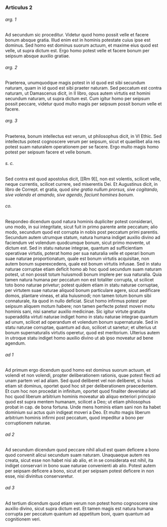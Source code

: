### Articulus 2

###### arg. 1
Ad secundum sic proceditur. Videtur quod homo possit velle et facere bonum absque gratia. Illud enim est in hominis potestate cuius ipse est dominus. Sed homo est dominus suorum actuum, et maxime eius quod est velle, ut supra dictum est. Ergo homo potest velle et facere bonum per seipsum absque auxilio gratiae.

###### arg. 2
Praeterea, unumquodque magis potest in id quod est sibi secundum naturam, quam in id quod est sibi praeter naturam. Sed peccatum est contra naturam, ut Damascenus dicit, in II libro, opus autem virtutis est homini secundum naturam, ut supra dictum est. Cum igitur homo per seipsum possit peccare, videtur quod multo magis per seipsum possit bonum velle et facere.

###### arg. 3
Praeterea, bonum intellectus est verum, ut philosophus dicit, in VI Ethic. Sed intellectus potest cognoscere verum per seipsum, sicut et quaelibet alia res potest suam naturalem operationem per se facere. Ergo multo magis homo potest per seipsum facere et velle bonum.

###### s. c.
Sed contra est quod apostolus dicit, [[Rm 9]], non est volentis, scilicet velle, neque currentis, scilicet currere, sed miserentis Dei. Et Augustinus dicit, in libro de Corrept. et gratia, quod *sine gratia nullum prorsus, sive cogitando, sive volendo et amando, sive agendo, faciunt homines bonum*.

###### co.
Respondeo dicendum quod natura hominis dupliciter potest considerari, uno modo, in sui integritate, sicut fuit in primo parente ante peccatum; alio modo, secundum quod est corrupta in nobis post peccatum primi parentis. Secundum autem utrumque statum, natura humana indiget auxilio divino ad faciendum vel volendum quodcumque bonum, sicut primo movente, ut dictum est. Sed in statu naturae integrae, quantum ad sufficientiam operativae virtutis, poterat homo per sua naturalia velle et operari bonum suae naturae proportionatum, quale est bonum virtutis acquisitae, non autem bonum superexcedens, quale est bonum virtutis infusae. Sed in statu naturae corruptae etiam deficit homo ab hoc quod secundum suam naturam potest, ut non possit totum huiusmodi bonum implere per sua naturalia. Quia tamen natura humana per peccatum non est totaliter corrupta, ut scilicet toto bono naturae privetur; potest quidem etiam in statu naturae corruptae, per virtutem suae naturae aliquod bonum particulare agere, sicut aedificare domos, plantare vineas, et alia huiusmodi; non tamen totum bonum sibi connaturale, ita quod in nullo deficiat. Sicut homo infirmus potest per seipsum aliquem motum habere; non tamen perfecte potest moveri motu hominis sani, nisi sanetur auxilio medicinae. Sic igitur virtute gratuita superaddita virtuti naturae indiget homo in statu naturae integrae quantum ad unum, scilicet ad operandum et volendum bonum supernaturale. Sed in statu naturae corruptae, quantum ad duo, scilicet ut sanetur; et ulterius ut bonum supernaturalis virtutis operetur, quod est meritorium. Ulterius autem in utroque statu indiget homo auxilio divino ut ab ipso moveatur ad bene agendum.

###### ad 1
Ad primum ergo dicendum quod homo est dominus suorum actuum, et volendi et non volendi, propter deliberationem rationis, quae potest flecti ad unam partem vel ad aliam. Sed quod deliberet vel non deliberet, si huius etiam sit dominus, oportet quod hoc sit per deliberationem praecedentem. Et cum hoc non procedat in infinitum, oportet quod finaliter deveniatur ad hoc quod liberum arbitrium hominis moveatur ab aliquo exteriori principio quod est supra mentem humanam, scilicet a Deo; ut etiam philosophus probat in cap. de bona fortuna. Unde mens hominis etiam sani non ita habet dominium sui actus quin indigeat moveri a Deo. Et multo magis liberum arbitrium hominis infirmi post peccatum, quod impeditur a bono per corruptionem naturae.

###### ad 2
Ad secundum dicendum quod peccare nihil aliud est quam deficere a bono quod convenit alicui secundum suam naturam. Unaquaeque autem res creata, sicut esse non habet nisi ab alio, et in se considerata est nihil, ita indiget conservari in bono suae naturae convenienti ab alio. Potest autem per seipsam deficere a bono, sicut et per seipsam potest deficere in non esse, nisi divinitus conservaretur.

###### ad 3
Ad tertium dicendum quod etiam verum non potest homo cognoscere sine auxilio divino, sicut supra dictum est. Et tamen magis est natura humana corrupta per peccatum quantum ad appetitum boni, quam quantum ad cognitionem veri.

